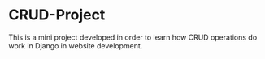 # CRUD-Project
This is a mini project developed in order to learn how CRUD operations do work in Django in website development. 
